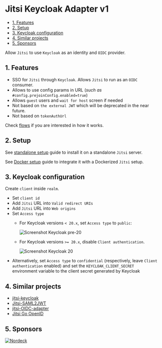 # Jitsi Keycloak Adapter v1

- [1. Features](#1-features)
- [2. Setup](#2-setup)
- [3. Keycloak configuration](#3-keycloak-configuration)
- [4. Similar projects](#4-similar-projects)
- [5. Sponsors](#5-sponsors)

Allow `Jitsi` to use `Keycloak` as an identity and `OIDC` provider.

## 1. Features

- SSO for `Jitsi` through `Keycloak`. Allows `Jitsi` to run as an `OIDC`
  consumer.
- Allows to use config params in URL (_such as_
  `#config.prejoinConfig.enabled=true`)
- Allows `guest` users and `wait for host` screen if needed
- Not based on `the external JWT` which will be deprecated in the near future.
- Not based on `tokenAuthUrl`

Check [flows](./docs/flows.txt) if you are interested in how it works.

## 2. Setup

See [standalone setup](./docs/setup-standalone.md) guide to install it on a
standalone `Jitsi` server.

See [Docker setup](./docs/setup-docker.md) guide to integrate it with a
Dockerized `Jitsi` setup.

## 3. Keycloak configuration

Create `client` inside `realm`.

- Set `client id`
- Add `Jitsi` URL into `Valid redirect URIs`
- Add `Jitsi` URL into `Web origins`
- Set `Access type`
  - For Keycloak versions `< 20.x`, set `Access type` to `public`:

    ![Screenshot Keycloak pre-20](docs/images/keycloak-pre-20.png)

  - For Keycloak versions `>= 20.x`, disable `Client authentication`.

    ![Screenshot Keycloak 20](docs/images/keycloak-20.png)
- Alternatively, set `Access type` to `confidential` (respectively, leave
  `Client authentication` enabled) and set the `KEYCLOAK_CLIENT_SECRET`
  environment variable to the client secret generated by Keycloak

## 4. Similar projects

- [jitsi-keycloak](https://github.com/D3473R/jitsi-keycloak)
- [Jitsi-SAML2JWT](https://github.com/Renater/Jitsi-SAML2JWT)
- [jitsi-OIDC-adapter](https://github.com/aadpM2hhdixoJm3u/jitsi-OIDC-adapter)
- [Jitsi Go OpenID](https://github.com/mod242/jitsi-go-openid)

## 5. Sponsors

[![Nordeck](docs/images/nordeck.png)](https://nordeck.net/)
